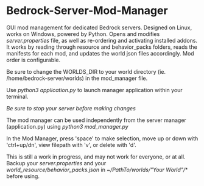 # Bedrock-Server-Mod-Manager
GUI mod management for dedicated Bedrock servers. Designed on Linux, works on Windows, powered by Python. 
Opens and modifies *server.properties* file, as well as re-ordering and activating installed addons. It works by reading through resource and behavior_packs folders, reads the manifests for each mod, and updates the world json files accordingly. Mod order is configurable. 

Be sure to change the WORLDS_DIR to your world directory (ie. /home/bedrock-server/worlds) in the mod_manager file.

Use *python3 application.py* to launch manager application within your terminal.

*Be sure to stop your server before making changes*

The mod manager can be used independently from the server manager (application.py) using *python3 mod_manager.py* 

In the Mod Manager, press 'space' to make selection, move up or down with 'ctrl+up/dn', view filepath with 'v', or delete with 'd'.

This is still a work in progress, and may not work for everyone, or at all. Backup your *server.properties* and your *world_resource/behavior_packs.json* in *~/PathTo/worlds/"Your World"/** before using. 
